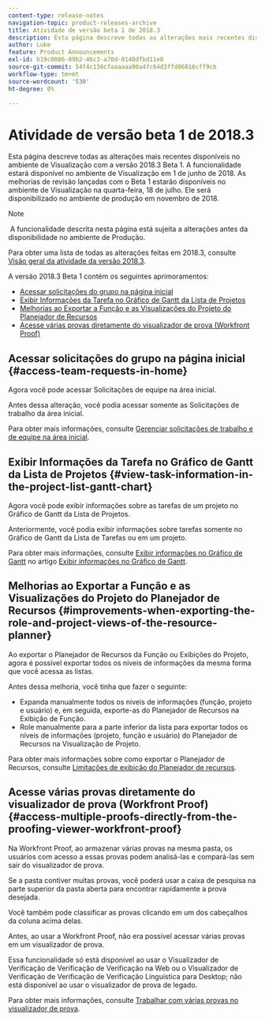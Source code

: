 ```yaml
---
content-type: release-notes
navigation-topic: product-releases-archive
title: Atividade de versão beta 1 de 2018.3
description: Esta página descreve todas as alterações mais recentes disponíveis no ambiente de Visualização com a versão 2018.3 Beta 1. A funcionalidade estará disponível no ambiente de Visualização em 1 de junho de 2018. As melhorias de revisão lançadas com o Beta 1 estarão disponíveis no ambiente de Visualização na quarta-feira, 18 de julho. Ele será disponibilizado no ambiente de produção em novembro de 2018.
author: Luke
feature: Product Announcements
exl-id: b19c0086-89b2-46c3-a70d-0140dfbd11e8
source-git-commit: 54f4c136cfaaaaaa90a4fc64d3ffd06816cff9cb
workflow-type: tm+mt
source-wordcount: '530'
ht-degree: 0%

---
```


# Atividade de versão beta 1 de 2018.3

Esta página descreve todas as alterações mais recentes disponíveis no ambiente de Visualização com a versão 2018.3 Beta 1. A funcionalidade estará disponível no ambiente de Visualização em 1 de junho de 2018. As melhorias de revisão lançadas com o Beta 1 estarão disponíveis no ambiente de Visualização na quarta-feira, 18 de julho. Ele será disponibilizado no ambiente de produção em novembro de 2018.

>[!NOTE]
>
> A funcionalidade descrita nesta página está sujeita a alterações antes da disponibilidade no ambiente de Produção.

Para obter uma lista de todas as alterações feitas em 2018.3, consulte  [Visão geral da atividade da versão 2018.3](../../../../product-announcements/product-releases/quarterly-release-archive/2018.3-release-activity/2018.3-release-activity-overview.md).

A versão 2018.3 Beta 1 contém os seguintes aprimoramentos:

* [Acessar solicitações do grupo na página inicial](#access-team-requests-in-home)
* [Exibir Informações da Tarefa no Gráfico de Gantt da Lista de Projetos](#view-task-information-in-the-project-list-gantt-chart)
* [Melhorias ao Exportar a Função e as Visualizações do Projeto do Planejador de Recursos](#improvements-when-exporting-the-role-and-project-views-of-the-resource-planner)
* [Acesse várias provas diretamente do visualizador de prova (Workfront Proof)](#access-multiple-proofs-directly-from-the-proofing-viewer-workfront-proof)

## Acessar solicitações do grupo na página inicial {#access-team-requests-in-home}

Agora você pode acessar Solicitações de equipe na área inicial.

Antes dessa alteração, você podia acessar somente as Solicitações de trabalho da área inicial.

Para obter mais informações, consulte [Gerenciar solicitações de trabalho e de equipe na área inicial](../../../../workfront-basics/using-home/using-the-home-area/manage-work-and-team-requests-home.md).

## Exibir Informações da Tarefa no Gráfico de Gantt da Lista de Projetos {#view-task-information-in-the-project-list-gantt-chart}

Agora você pode exibir informações sobre as tarefas de um projeto no Gráfico de Gantt da Lista de Projetos. 

Anteriormente, você podia exibir informações sobre tarefas somente no Gráfico de Gantt da Lista de Tarefas ou em um projeto.

Para obter mais informações, consulte [Exibir informações no Gráfico de Gantt](../../../../manage-work/gantt-chart/use-the-gantt-chart/view-info-in-gantt.md) no artigo [Exibir informações no Gráfico de Gantt](../../../../manage-work/gantt-chart/use-the-gantt-chart/view-info-in-gantt.md).

## Melhorias ao Exportar a Função e as Visualizações do Projeto do Planejador de Recursos {#improvements-when-exporting-the-role-and-project-views-of-the-resource-planner}

Ao exportar o Planejador de Recursos da Função ou Exibições do Projeto, agora é possível exportar todos os níveis de informações da mesma forma que você acessa as listas.

Antes dessa melhoria, você tinha que fazer o seguinte:

* Expanda manualmente todos os níveis de informações (função, projeto e usuário) e, em seguida, exporte-as do Planejador de Recursos na Exibição de Função.
* Role manualmente para a parte inferior da lista para exportar todos os níveis de informações (projeto, função e usuário) do Planejador de Recursos na Visualização de Projeto.

Para obter mais informações sobre como exportar o Planejador de Recursos, consulte [Limitações de exibição do Planejador de recursos](../../../../resource-mgmt/resource-planning/resource-planner-display-limitations.md).

## Acesse várias provas diretamente do visualizador de prova (Workfront Proof) {#access-multiple-proofs-directly-from-the-proofing-viewer-workfront-proof}

Na Workfront Proof, ao armazenar várias provas na mesma pasta, os usuários com acesso a essas provas podem analisá-las e compará-las sem sair do visualizador de prova. 

Se a pasta contiver muitas provas, você poderá usar a caixa de pesquisa na parte superior da pasta aberta para encontrar rapidamente a prova desejada.

Você também pode classificar as provas clicando em um dos cabeçalhos da coluna acima delas.

Antes, ao usar a Workfront Proof, não era possível acessar várias provas em um visualizador de prova.

Essa funcionalidade só está disponível ao usar o Visualizador de Verificação de Verificação de Verificação na Web ou o Visualizador de Verificação de Verificação de Verificação Linguística para Desktop; não está disponível ao usar o visualizador de prova de legado.

Para obter mais informações, consulte [Trabalhar com várias provas no visualizador de prova](../../../../workfront-proof/wp-work-proofsfiles/review-proofs-wpv/work-with-multiple-proofs.md).
